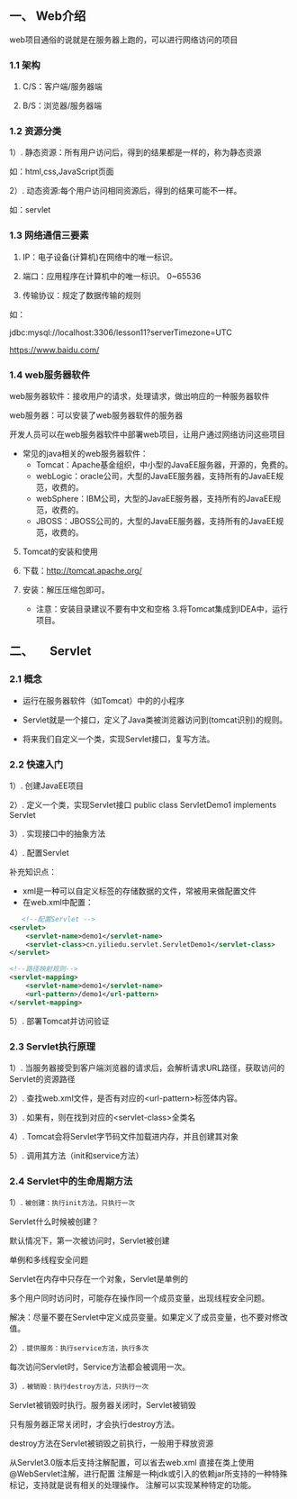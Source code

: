 
## 一、 Web介绍

web项目通俗的说就是在服务器上跑的，可以进行网络访问的项目

### 1.1 架构

1. C/S：客户端/服务器端

2. B/S：浏览器/服务器端

### 1.2  资源分类

1）. 静态资源：所有用户访问后，得到的结果都是一样的，称为静态资源

如：html,css,JavaScript页面

2）. 动态资源:每个用户访问相同资源后，得到的结果可能不一样。

如：servlet               

### 1.3 网络通信三要素

1. IP：电子设备(计算机)在网络中的唯一标识。

2. 端口：应用程序在计算机中的唯一标识。 0~65536

3. 传输协议：规定了数据传输的规则

如：

jdbc:mysql://localhost:3306/lesson11?serverTimezone=UTC

https://www.baidu.com/

### 1.4 web服务器软件

web服务器软件：接收用户的请求，处理请求，做出响应的一种服务器软件

web服务器：可以安装了web服务器软件的服务器

开发人员可以在web服务器软件中部署web项目，让用户通过网络访问这些项目

- 常见的java相关的web服务器软件：
	- Tomcat：Apache基金组织，中小型的JavaEE服务器，开源的，免费的。
	- webLogic：oracle公司，大型的JavaEE服务器，支持所有的JavaEE规范，收费的。
	- webSphere：IBM公司，大型的JavaEE服务器，支持所有的JavaEE规范，收费的。
	- JBOSS：JBOSS公司的，大型的JavaEE服务器，支持所有的JavaEE规范，收费的。

5. Tomcat的安装和使用

1. 下载：http://tomcat.apache.org/
2. 安装：解压压缩包即可。
   - 注意：安装目录建议不要有中文和空格
3.将Tomcat集成到IDEA中，运行项目。

  

## 二、      Servlet

### 2.1 概念

- 运行在服务器软件（如Tomcat）中的的小程序

- Servlet就是一个接口，定义了Java类被浏览器访问到(tomcat识别)的规则。

- 将来我们自定义一个类，实现Servlet接口，复写方法。

### 2.2 快速入门

1）. 创建JavaEE项目

2）. 定义一个类，实现Servlet接口
   public class ServletDemo1 implements Servlet

3）. 实现接口中的抽象方法

4）. 配置Servlet

补充知识点：
- xml是一种可以自定义标签的存储数据的文件，常被用来做配置文件
- 在web.xml中配置：
```xml
   <!--配置Servlet -->
<servlet>
	<servlet-name>demo1</servlet-name>
	<servlet-class>cn.yiliedu.servlet.ServletDemo1</servlet-class>
</servlet>

<!--路径映射规则-->
<servlet-mapping>
	<servlet-name>demo1</servlet-name>
	<url-pattern>/demo1</url-pattern>
</servlet-mapping>
```

5）. 部署Tomcat并访问验证

### 2.3 Servlet执行原理

1）. 当服务器接受到客户端浏览器的请求后，会解析请求URL路径，获取访问的Servlet的资源路径

2）. 查找web.xml文件，是否有对应的\<url-pattern>标签体内容。

3）. 如果有，则在找到对应的\<servlet-class>全类名

4）. Tomcat会将Servlet字节码文件加载进内存，并且创建其对象

5）. 调用其方法（init和service方法）

### 2.4 Servlet中的生命周期方法

1）. `被创建：执行init方法，只执行一次`

  Servlet什么时候被创建？

  默认情况下，第一次被访问时，Servlet被创建

单例和多线程安全问题

  Servlet在内存中只存在一个对象，Servlet是单例的

  多个用户同时访问时，可能存在操作同一个成员变量，出现线程安全问题。

  解决：尽量不要在Servlet中定义成员变量。如果定义了成员变量，也不要对修改值。

2）. `提供服务：执行service方法，执行多次`

   每次访问Servlet时，Service方法都会被调用一次。

3）. `被销毁：执行destroy方法，只执行一次`

   Servlet被销毁时执行。服务器关闭时，Servlet被销毁

   只有服务器正常关闭时，才会执行destroy方法。

   destroy方法在Servlet被销毁之前执行，一般用于释放资源


从Servlet3.0版本后支持注解配置，可以省去web.xml
直接在类上使用@WebServlet注解，进行配置
注解是一种jdk或引入的依赖jar所支持的一种特殊标记，支持就是说有相关的处理操作。
注解可以实现某种特定的功能。